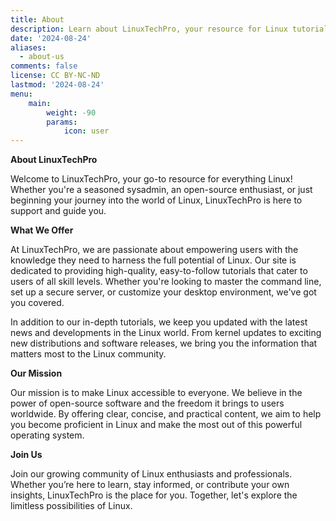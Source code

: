 ```yaml
---
title: About
description: Learn about LinuxTechPro, your resource for Linux tutorials and news. Discover our mission to empower users with knowledge and stay informed on the latest in Linux.
date: '2024-08-24'
aliases:
  - about-us
comments: false
license: CC BY-NC-ND
lastmod: '2024-08-24'
menu:
    main: 
        weight: -90
        params:
            icon: user
---
```


**About LinuxTechPro**

Welcome to LinuxTechPro, your go-to resource for everything Linux! Whether you're a seasoned sysadmin, an open-source enthusiast, or just beginning your journey into the world of Linux, LinuxTechPro is here to support and guide you.

**What We Offer**

At LinuxTechPro, we are passionate about empowering users with the knowledge they need to harness the full potential of Linux. Our site is dedicated to providing high-quality, easy-to-follow tutorials that cater to users of all skill levels. Whether you're looking to master the command line, set up a secure server, or customize your desktop environment, we've got you covered.

In addition to our in-depth tutorials, we keep you updated with the latest news and developments in the Linux world. From kernel updates to exciting new distributions and software releases, we bring you the information that matters most to the Linux community.

**Our Mission**

Our mission is to make Linux accessible to everyone. We believe in the power of open-source software and the freedom it brings to users worldwide. By offering clear, concise, and practical content, we aim to help you become proficient in Linux and make the most out of this powerful operating system.

**Join Us**

Join our growing community of Linux enthusiasts and professionals. Whether you’re here to learn, stay informed, or contribute your own insights, LinuxTechPro is the place for you. Together, let's explore the limitless possibilities of Linux.